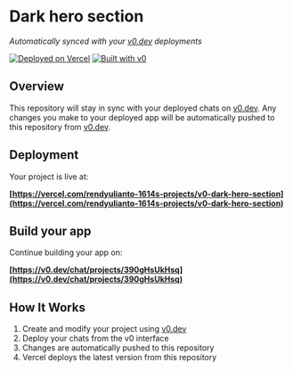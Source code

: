 # Dark hero section

*Automatically synced with your [v0.dev](https://v0.dev) deployments*

[![Deployed on Vercel](https://img.shields.io/badge/Deployed%20on-Vercel-black?style=for-the-badge&logo=vercel)](https://vercel.com/rendyulianto-1614s-projects/v0-dark-hero-section)
[![Built with v0](https://img.shields.io/badge/Built%20with-v0.dev-black?style=for-the-badge)](https://v0.dev/chat/projects/390gHsUkHsq)

## Overview

This repository will stay in sync with your deployed chats on [v0.dev](https://v0.dev).
Any changes you make to your deployed app will be automatically pushed to this repository from [v0.dev](https://v0.dev).

## Deployment

Your project is live at:

**[https://vercel.com/rendyulianto-1614s-projects/v0-dark-hero-section](https://vercel.com/rendyulianto-1614s-projects/v0-dark-hero-section)**

## Build your app

Continue building your app on:

**[https://v0.dev/chat/projects/390gHsUkHsq](https://v0.dev/chat/projects/390gHsUkHsq)**

## How It Works

1. Create and modify your project using [v0.dev](https://v0.dev)
2. Deploy your chats from the v0 interface
3. Changes are automatically pushed to this repository
4. Vercel deploys the latest version from this repository
